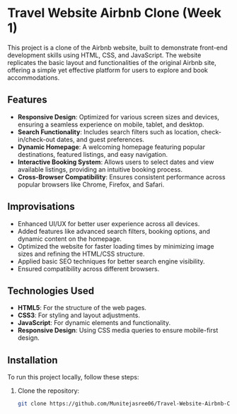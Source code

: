 # Travel Website Airbnb Clone (Week 1)

This project is a clone of the Airbnb website, built to demonstrate front-end development skills using HTML, CSS, and JavaScript. The website replicates the basic layout and functionalities of the original Airbnb site, offering a simple yet effective platform for users to explore and book accommodations.

## Features

- **Responsive Design**: Optimized for various screen sizes and devices, ensuring a seamless experience on mobile, tablet, and desktop.
- **Search Functionality**: Includes search filters such as location, check-in/check-out dates, and guest preferences.
- **Dynamic Homepage**: A welcoming homepage featuring popular destinations, featured listings, and easy navigation.
- **Interactive Booking System**: Allows users to select dates and view available listings, providing an intuitive booking process.
- **Cross-Browser Compatibility**: Ensures consistent performance across popular browsers like Chrome, Firefox, and Safari.

## Improvisations

- Enhanced UI/UX for better user experience across all devices.
- Added features like advanced search filters, booking options, and dynamic content on the homepage.
- Optimized the website for faster loading times by minimizing image sizes and refining the HTML/CSS structure.
- Applied basic SEO techniques for better search engine visibility.
- Ensured compatibility across different browsers.

## Technologies Used

- **HTML5**: For the structure of the web pages.
- **CSS3**: For styling and layout adjustments.
- **JavaScript**: For dynamic elements and functionality.
- **Responsive Design**: Using CSS media queries to ensure mobile-first design.

## Installation

To run this project locally, follow these steps:

1. Clone the repository:
   ```bash
   git clone https://github.com/Munitejasree06/Travel-Website-Airbnb-Clone-_Week1.git
